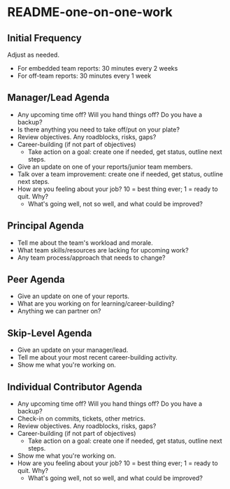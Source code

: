 # README-one-on-one-work

## Initial Frequency

Adjust as needed.

* For embedded team reports: 30 minutes every 2 weeks
* For off-team reports: 30 minutes every 1 week

## Manager/Lead Agenda

* Any upcoming time off? Will you hand things off? Do you have a backup?
* Is there anything you need to take off/put on your plate?
* Review objectives. Any roadblocks, risks, gaps?
* Career-building (if not part of objectives)
  * Take action on a goal: create one if needed, get status, outline next steps.
* Give an update on one of your reports/junior team members.
* Talk over a team improvement: create one if needed, get status, outline next steps.
* How are you feeling about your job? 10 = best thing ever; 1 = ready to quit. Why?
  * What's going well, not so well, and what could be improved?
 
## Principal Agenda

* Tell me about the team's workload and morale.
* What team skills/resources are lacking for upcoming work?
* Any team process/approach that needs to change?

## Peer Agenda

* Give an update on one of your reports.
* What are you working on for learning/career-building?
* Anything we can partner on?

## Skip-Level Agenda

* Give an update on your manager/lead.
* Tell me about your most recent career-building activity.
* Show me what you're working on.

## Individual Contributor Agenda

* Any upcoming time off? Will you hand things off? Do you have a backup?
* Check-in on commits, tickets, other metrics.
* Review objectives. Any roadblocks, risks, gaps?
* Career-building (if not part of objectives)
  * Take action on a goal: create one if needed, get status, outline next steps.
* Show me what you're working on.
* How are you feeling about your job? 10 = best thing ever; 1 = ready to quit. Why?
  * What's going well, not so well, and what could be improved?
